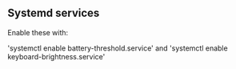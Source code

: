## Systemd services

Enable these with:

'systemctl enable battery-threshold.service' and 'systemctl enable keyboard-brightness.service'
